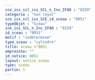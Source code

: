 ```yaml
---
sce_iss_scl_iss_SCL_n_Inv_IFAO : "8259"
categorie : "non royal"
sce_iss_scl_iss_SCE_id_sceau : "0051"
typeObjet : "Sceau"
sce_iss_SCL_n_Inv_IFAO : "8259"
id_sceau : "0051"
motif : "indéterminé"
type_sceau : "cylindre"
title: sceau n°0051
empreinte: ""
id_notice: 0051
layout: notice_sceau
type: sceau
partie: 1
---
```


